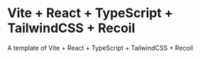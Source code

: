 # Vite + React + TypeScript + TailwindCSS + Recoil

A template of Vite + React + TypeScript + TailwindCSS + Recoil
